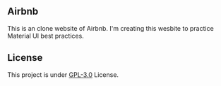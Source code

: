 ## Airbnb

This is an clone website of Airbnb. I'm creating this wesbite to practice Material UI best practices.

## License

This project is under [GPL-3.0](https://github.com/mrhrifat/airbnb/blob/master/LICENSE.md) License.
